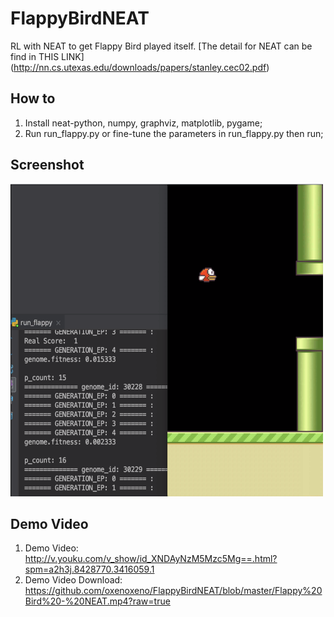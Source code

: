 # FlappyBirdNEAT
RL with NEAT to get Flappy Bird played itself.
[The detail for NEAT can be find in THIS LINK] (http://nn.cs.utexas.edu/downloads/papers/stanley.cec02.pdf)

## How to 
1. Install neat-python, numpy, graphviz, matplotlib, pygame;
2. Run run_flappy.py or fine-tune the parameters in run_flappy.py then run;

## Screenshot
<img alt="Demo Video" src="https://raw.githubusercontent.com/oxenoxeno/FlappyBirdNEAT/master/screenshot1.png" width="500" height="500" />

## Demo Video
1. Demo Video: http://v.youku.com/v_show/id_XNDAyNzM5Mzc5Mg==.html?spm=a2h3j.8428770.3416059.1
2. Demo Video Download: https://github.com/oxenoxeno/FlappyBirdNEAT/blob/master/Flappy%20Bird%20-%20NEAT.mp4?raw=true
